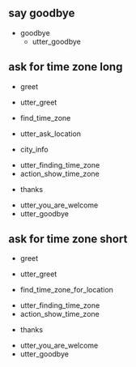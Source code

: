 ## say goodbye
* goodbye
  - utter_goodbye

## ask for time zone long
* greet
 - utter_greet
* find_time_zone
 - utter_ask_location
* city_info
 - utter_finding_time_zone
 - action_show_time_zone
* thanks
 - utter_you_are_welcome
 - utter_goodbye

 ## ask for time zone short
* greet
 - utter_greet
* find_time_zone_for_location
 - utter_finding_time_zone
 - action_show_time_zone
* thanks
 - utter_you_are_welcome
 - utter_goodbye